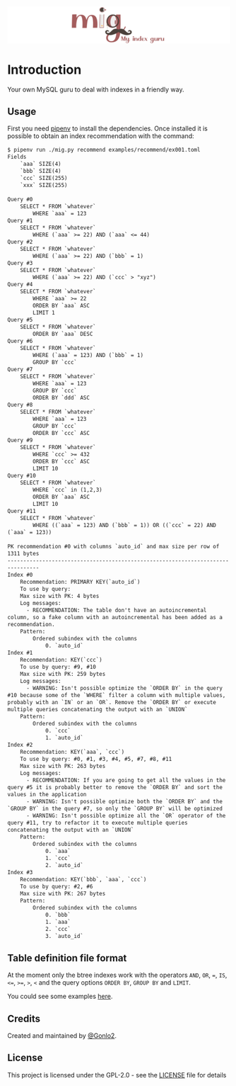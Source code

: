 ![](/assets/logo.readme.png?raw=true "my index guru logo")

# Introduction

Your own MySQL guru to deal with indexes in a friendly way.

## Usage

First you need [pipenv](https://pipenv.pypa.io/en/latest/#) to install the dependencies. Once installed it is possible to obtain an index recommendation with the command:

```shell
$ pipenv run ./mig.py recommend examples/recommend/ex001.toml 
Fields
    `aaa` SIZE(4)
    `bbb` SIZE(4)
    `ccc` SIZE(255)
    `xxx` SIZE(255)

Query #0
    SELECT * FROM `whatever`
        WHERE `aaa` = 123
Query #1
    SELECT * FROM `whatever`
        WHERE (`aaa` >= 22) AND (`aaa` <= 44)
Query #2
    SELECT * FROM `whatever`
        WHERE (`aaa` >= 22) AND (`bbb` = 1)
Query #3
    SELECT * FROM `whatever`
        WHERE (`aaa` >= 22) AND (`ccc` > "xyz")
Query #4
    SELECT * FROM `whatever`
        WHERE `aaa` >= 22
        ORDER BY `aaa` ASC
        LIMIT 1
Query #5
    SELECT * FROM `whatever`
        ORDER BY `aaa` DESC
Query #6
    SELECT * FROM `whatever`
        WHERE (`aaa` = 123) AND (`bbb` = 1)
        GROUP BY `ccc`
Query #7
    SELECT * FROM `whatever`
        WHERE `aaa` = 123
        GROUP BY `ccc`
        ORDER BY `ddd` ASC
Query #8
    SELECT * FROM `whatever`
        WHERE `aaa` = 123
        GROUP BY `ccc`
        ORDER BY `ccc` ASC
Query #9
    SELECT * FROM `whatever`
        WHERE `ccc` >= 432
        ORDER BY `ccc` ASC
        LIMIT 10
Query #10
    SELECT * FROM `whatever`
        WHERE `ccc` in (1,2,3)
        ORDER BY `aaa` ASC
        LIMIT 10
Query #11
    SELECT * FROM `whatever`
        WHERE ((`aaa` = 123) AND (`bbb` = 1)) OR ((`ccc` = 22) AND (`aaa` = 123))

PK recommendation #0 with columns `auto_id` and max size per row of 1311 bytes
--------------------------------------------------------------------------------
Index #0
    Recommendation: PRIMARY KEY(`auto_id`)
    To use by query:
    Max size with PK: 4 bytes
    Log messages:
      - RECOMMENDATION: The table don't have an autoincremental column, so a fake column with an autoincremental has been added as a recommendation.
    Pattern:
        Ordered subindex with the columns
            0. `auto_id`
Index #1
    Recommendation: KEY(`ccc`)
    To use by query: #9, #10
    Max size with PK: 259 bytes
    Log messages:
      - WARNING: Isn't possible optimize the `ORDER BY` in the query #10 because some of the `WHERE` filter a column with multiple values, probably with an `IN` or an `OR`. Remove the `ORDER BY` or execute multiple queries concatenating the output with an `UNION`
    Pattern:
        Ordered subindex with the columns
            0. `ccc`
            1. `auto_id`
Index #2
    Recommendation: KEY(`aaa`, `ccc`)
    To use by query: #0, #1, #3, #4, #5, #7, #8, #11
    Max size with PK: 263 bytes
    Log messages:
      - RECOMMENDATION: If you are going to get all the values in the query #5 it is probably better to remove the `ORDER BY` and sort the values in the application
      - WARNING: Isn't possible optimize both the `ORDER BY` and the `GROUP BY` in the query #7, so only the `GROUP BY` will be optimized
      - WARNING: Isn't possible optimize all the `OR` operator of the query #11, try to refactor it to execute multiple queries concatenating the output with an `UNION`
    Pattern:
        Ordered subindex with the columns
            0. `aaa`
            1. `ccc`
            2. `auto_id`
Index #3
    Recommendation: KEY(`bbb`, `aaa`, `ccc`)
    To use by query: #2, #6
    Max size with PK: 267 bytes
    Pattern:
        Ordered subindex with the columns
            0. `bbb`
            1. `aaa`
            2. `ccc`
            3. `auto_id`
```

## Table definition file format

At the moment only the btree indexes work with the operators `AND`, `OR`, `=`, `IS`, `<=`, `>=`, `>`, `<` and the query options `ORDER BY`, `GROUP BY` and `LIMIT`.

You could see some examples [here](./examples/recommend/).

## Credits

Created and maintained by [@Gonlo2](https://github.com/Gonlo2/).

## License

This project is licensed under the GPL-2.0 - see the [LICENSE](LICENSE) file for details
